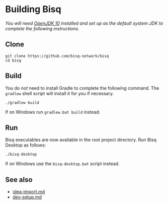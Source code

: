 # Building Bisq

_You will need [OpenJDK 10](https://jdk.java.net/10/) installed and set up as the default system JDK to complete the following instructions._


## Clone

    git clone https://github.com/bisq-network/bisq
    cd bisq


## Build

You do _not_ need to install Gradle to complete the following command. The `gradlew` shell script will install it for you if necessary.

    ./gradlew build

If on Windows run `gradlew.bat build` instead.


## Run

Bisq executables are now available in the root project directory. Run Bisq Desktop as follows:

    ./bisq-desktop

If on Windows use the `bisq-desktop.bat` script instead.


## See also

 - [idea-import.md](idea-import.md)
 - [dev-setup.md](dev-setup.md)

